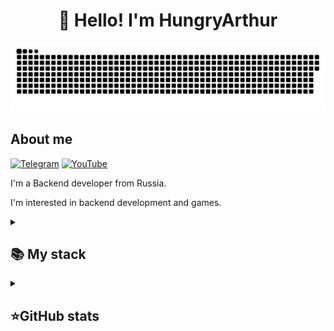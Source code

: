 <h1 align="center">👋 Hello! I'm HungryArthur </h1>

<p align="center">
 <img width="600" src="https://github.com/BaggerFast/BaggerFast/blob/main/assets/github-snake.svg?short_path=68e728e" alt="snake"/>
</p>

## About me
[![Telegram](https://img.shields.io/badge/-Telegram-2CA5E0?style=flat&logo=telegram&logoColor=white)](https://t.me/HungryArthur)
[![YouTube](https://img.shields.io/badge/-YouTube-FF0000?style=flat&logo=youtube&logoColor=white)](https://www.youtube.com/@HungryDeveloperGo)

I'm a Backend developer from Russia.

I'm interested in backend development and games.


<details align="left">
  <summary><h2><b>📚 My stack</b></h2></summary>
  <p>
    <h3>Langs</h3>
    <img src="https://skillicons.dev/icons?i=html,css,go,py" />
    <h3>Frameworks / Tools</h3>
    <img src="https://skillicons.dev/icons?i=windows,linux,git,gitlab,bash,docker,kubernetes,postgres,kafka,redis,grafana,graphql,jenkins,mongodb,rabbitmq,prometheus" />
    <h3>Software</h3>
    <img src="https://skillicons.dev/icons?i=vscode,idea,stackoverflow,replit" />
    <br>
  </p>
</details>


<details align="left">
  <summary><h2><b>⭐GitHub stats</b></h2></summary>
  <p>
   <img src="https://github-readme-stats.vercel.app/api/top-langs/?username=HungryArthur&layout=compact" />
<!--    <br>
   <img src="https://github-readme-stats.vercel.app/api?username=HungryArthur&show_icons=true&theme=radical" />
    <br> -->
  </p>
</details>
